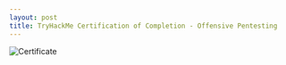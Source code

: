 ```yaml
---
layout: post
title: TryHackMe Certification of Completion - Offensive Pentesting
---
```




![Certificate](https://tryhackme-certificates.s3-eu-west-1.amazonaws.com/THM-PDKVAYZIJZ.png)

